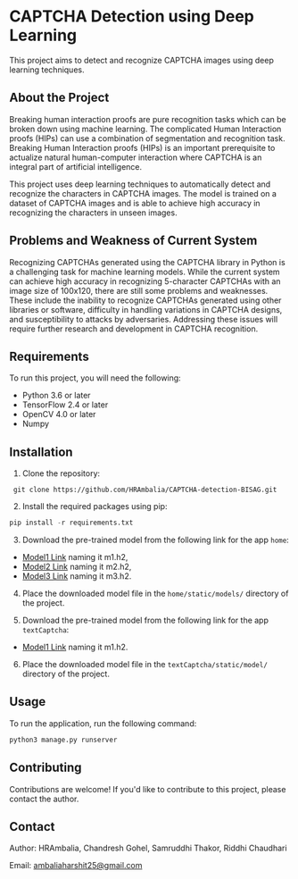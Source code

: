 # CAPTCHA Detection using Deep Learning

This project aims to detect and recognize CAPTCHA images using deep learning techniques.

## About the Project

Breaking human interaction proofs are pure recognition tasks which can be broken down using machine learning. The complicated Human Interaction proofs (HIPs) can use a combination of segmentation and recognition task. Breaking Human Interaction proofs (HIPs) is an important prerequisite to actualize natural human-computer interaction where CAPTCHA is an integral part of artificial intelligence.

This project uses deep learning techniques to automatically detect and recognize the characters in CAPTCHA images. The model is trained on a dataset of CAPTCHA images and is able to achieve high accuracy in recognizing the characters in unseen images.

## Problems and Weakness of Current System

Recognizing CAPTCHAs generated using the CAPTCHA library in Python is a challenging task for machine learning models. While the current system can achieve high accuracy in recognizing 5-character CAPTCHAs with an image size of 100x120, there are still some problems and weaknesses. These include the inability to recognize CAPTCHAs generated using other libraries or software, difficulty in handling variations in CAPTCHA designs, and susceptibility to attacks by adversaries. Addressing these issues will require further research and development in CAPTCHA recognition.

## Requirements

To run this project, you will need the following:

- Python 3.6 or later
- TensorFlow 2.4 or later
- OpenCV 4.0 or later
- Numpy

## Installation

1. Clone the repository: 

```git
 git clone https://github.com/HRAmbalia/CAPTCHA-detection-BISAG.git
 ```

2. Install the required packages using pip:

```python
pip install -r requirements.txt
```

3. Download the pre-trained model from the following link for the app `home`: 
 - [Model1 Link](https://drive.google.com/file/d/1L3KnTb1TvhID_bcyGU5OodpVi39Nn_So/view?usp=sharing) naming it m1.h2,
 - [Model2 Link](https://drive.google.com/file/d/1H1WPEWtnnsEPb7KZv4o-Iz0xNdza2vTf/view?usp=sharing) naming it m2.h2,
 - [Model3 Link](https://drive.google.com/file/d/1j063VdhWN-2bkA36eNalmptHQKOI57PS/view?usp=sharing) naming it m3.h2.

4. Place the downloaded model file in the `home/static/models/` directory of the project.

5. Download the pre-trained model from the following link for the app `textCaptcha`: 
 - [Model1 Link](https://drive.google.com/file/d/1j063VdhWN-2bkA36eNalmptHQKOI57PS/view?usp=sharing) naming it m1.h2.

6. Place the downloaded model file in the `textCaptcha/static/model/` directory of the project.

## Usage

To run the application, run the following command:

```python
python3 manage.py runserver
```

## Contributing

Contributions are welcome! If you'd like to contribute to this project, please contact the author.

## Contact

Author: HRAmbalia, Chandresh Gohel, Samruddhi Thakor, Riddhi Chaudhari

Email: ambaliaharshit25@gmail.com
